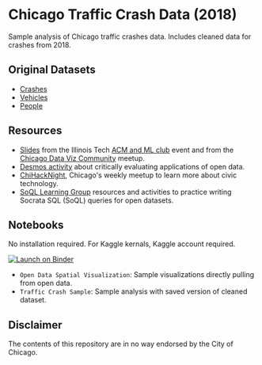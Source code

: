# Chicago Traffic Crash Data (2018)

Sample analysis of Chicago traffic crashes data. Includes cleaned data for crashes from 2018.

## Original Datasets

- [Crashes](https://data.cityofchicago.org/Transportation/Traffic-Crashes-Crashes/85ca-t3if)
- [Vehicles](https://data.cityofchicago.org/Transportation/Traffic-Crashes-Vehicles/68nd-jvt3)
- [People](https://data.cityofchicago.org/Transportation/Traffic-Crashes-People/u6pd-qa9d)

## Resources

- [Slides](https://docs.google.com/presentation/d/1Pk6gX8ZfrWenUzFfKpMLfU9_xgqbKcFmVtG_wL8kH4U/edit?usp=sharing) from the Illinois Tech [ACM and ML club](https://www.facebook.com/events/robert-a-pritzker-science-center/acm-chicago-crash-data-exploration/353835675469249/) event and from the [Chicago Data Viz Community](https://www.meetup.com/Chicago-Data-Viz-Community/events/259706864/) meetup.
- [Desmos activity](https://student.desmos.com/?prepopulateCode=5kbq3y) about critically evaluating applications of open data.
- [ChiHackNight](https://chihacknight.org), Chicago's weekly meetup to learn more about civic technology.
- [SoQL Learning Group](https://github.com/chihacknight/breakout-groups/issues/132) resources and activities to practice writing Socrata SQL (SoQL) queries for open datasets.

## Notebooks

No installation required. For Kaggle kernals, Kaggle account required.

[![Launch on Binder](https://img.shields.io/badge/Launch-Binder-orange.svg)](https://mybinder.org/v2/gh/vingkan/crash/master)

- `Open Data Spatial Visualization`: Sample visualizations directly pulling from open data.
- `Traffic Crash Sample`: Sample analysis with saved version of cleaned dataset.

## Disclaimer

The contents of this repository are in no way endorsed by the City of Chicago.
